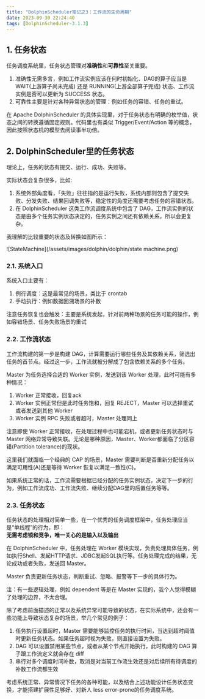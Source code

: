 ```yaml
---
title: "DolphinScheduler笔记之3：工作流的生命周期"
date: 2023-09-30 22:24:40
tags: [DolphinScheduler-3.1.3]
---
```


## 1. 任务状态

任务调度系统里，任务状态管理对**准确性**和**可靠性**至关重要。

1. 准确性无需多言，例如工作流实例应该在何时初始化、DAG的算子应当是 WAIT(上游算子尚未完成) 还是 RUNNING(上游全部算子完成) 状态、工作流实例是否可以更新为 SUCCESS 状态。  
2. 可靠性主要是针对各种异常状态的管理：例如任务的容错、任务的重试。   

在 Apache DolphinScheduler 的具体实现里，对于任务状态有明确的枚举值，状态之间的转换遵循固定规则。代码里也有类似 Trigger/Event/Action 等的概念，因此按照状态机的模型去阅读事半功倍。

## 2. DolphinScheduler里的任务状态

理论上，任务的状态有提交、运行、成功、失败等。

实际状态会复杂很多，比如:  
1. 系统外部角度看，「失败」往往指的是运行失败，系统内部则包含了提交失败、分发失败、结果回调失败等，稳定性的角度还需要考虑任务的容错状态。   
2. 在 DolphinScheduler 这类工作流调度系统中包含了 DAG，工作流实例的状态是由多个任务实例状态决定的，任务实例之间还有依赖关系，所以会更复杂。  

我理解的比较重要的状态及转换如图所示：

![StateMachine](/assets/images/dolphin/dolphin/state machine.png)

### 2.1. 系统入口

系统入口主要有：   
1. 例行调度：这是最常见的场景，类比于 crontab  
2. 手动执行：例如数据回溯场景的补数  

注意任务恢复也会触发：主要是系统发起，针对前两种场景的任务可能的操作，例如容错场景、任务失败场景的重试  

### 2.2. 工作流状态

工作流构建的第一步是构建 DAG，计算需要运行哪些任务及其依赖关系，筛选出任务的首节点。经过这一步，工作流就被分解成了包含依赖关系的多个任务。

Master 为任务选择合适的 Worker 实例，发送到该 Worker 处理，此时可能有多种情况：
1. Worker 正常接收，回复ack  
2. Worker 实例正常但是此时任务饱和，回复 REJECT，Master 可以选择重试或者发送到其他 Worker  
3. Worker 实例 RPC 失败或者超时，Master 处理同上  

注意即使 Worker 正常接收，在处理过程中也可能宕机，或者更新任务状态时与 Master 网络异常导致失联。无论是哪种原因，Master、Worker都面临了分区容错(Partition tolerance)的现状。

这里我们就面临一个经典的 CAP 的场景，Master 需要判断是否重新分配任务以满足可用性(A)还是等待 Worker 恢复以满足一致性(C)。

如果系统正常的话，工作流需要根据已经分配的任务实例状态，决定下一步的行为，例如工作流成功、工作流失败、继续分配DAG里的后置任务等等。

### 2.3. 任务状态

任务状态的处理相对简单一些，在一个优秀的任务调度框架中，任务处理应当是“单线程”的行为，即：  
**无需考虑锁和竞争，唯一关心的是输入以及输出**

在 DolphinScheduler 中，任务处理在 Worker 模块实现，负责处理具体任务，例如执行Shell、发起HTTP请求、JDBC发起SQL执行等。任务处理完成的结果，无论成功或者失败，发送回 Master。

Master 负责更新任务状态，判断重试、忽略、报警等下一步的具体行为。

注：有一些逻辑处理，例如 dependent 等是在 Master 实现的，我个人觉得模糊了处理的边界，不太合理。

除了考虑前面描述的正常以及系统异常可能导致的状态，在实际系统中，还会有一些功能上导致状态复杂的场景，举几个常见的例子：

1. 任务执行设置超时，Master 需要能够监控任务的执行时间，当达到超时阈值时更新任务状态。如果任务超时视为失败，则直接设置为失败。  
2. DAG 可以设置禁用某些节点，或者从某个节点开始执行，此时构建的 DAG 算子跟工作流定义就会存在 diff  
3. 串行对多个调度时间补数，取消是对当前工作流生效还是对后续所有待调度的补数工作流都生效  

考虑系统正常、异常情况下任务的各种可能，以及结合上述功能设计任务状态变换，才能搭建扩展性足够好、对新人 less error-prone的任务调度系统。
